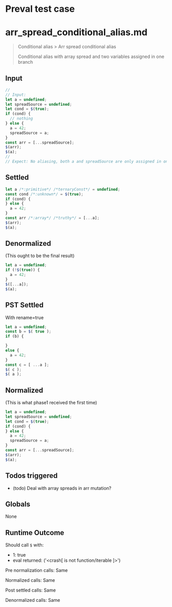 # Preval test case

# arr_spread_conditional_alias.md

> Conditional alias > Arr spread conditional alias
>
> Conditional alias with array spread and two variables assigned in one branch

## Input

`````js filename=intro
//
// Input:
let a = undefined;
let spreadSource = undefined;
let cond = $(true);
if (cond) {
  // nothing
} else {
  a = 42;
  spreadSource = a;
}
const arr = [...spreadSource];
$(arr);
$(a);
//
// Expect: No aliasing, both a and spreadSource are only assigned in one branch
`````


## Settled


`````js filename=intro
let a /*:primitive*/ /*ternaryConst*/ = undefined;
const cond /*:unknown*/ = $(true);
if (cond) {
} else {
  a = 42;
}
const arr /*:array*/ /*truthy*/ = [...a];
$(arr);
$(a);
`````


## Denormalized
(This ought to be the final result)

`````js filename=intro
let a = undefined;
if (!$(true)) {
  a = 42;
}
$([...a]);
$(a);
`````


## PST Settled
With rename=true

`````js filename=intro
let a = undefined;
const b = $( true );
if (b) {

}
else {
  a = 42;
}
const c = [ ...a ];
$( c );
$( a );
`````


## Normalized
(This is what phase1 received the first time)

`````js filename=intro
let a = undefined;
let spreadSource = undefined;
let cond = $(true);
if (cond) {
} else {
  a = 42;
  spreadSource = a;
}
const arr = [...spreadSource];
$(arr);
$(a);
`````


## Todos triggered


- (todo) Deal with array spreads in arr mutation?


## Globals


None


## Runtime Outcome


Should call `$` with:
 - 1: true
 - eval returned: ('<crash[ <ref> is not function/iterable ]>')

Pre normalization calls: Same

Normalized calls: Same

Post settled calls: Same

Denormalized calls: Same
